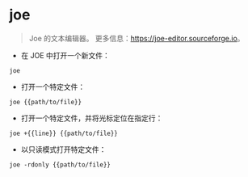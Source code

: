 # joe

> Joe 的文本编辑器。
> 更多信息：<https://joe-editor.sourceforge.io>。

- 在 JOE 中打开一个新文件：

`joe`

- 打开一个特定文件：

`joe {{path/to/file}}`

- 打开一个特定文件，并将光标定位在指定行：

`joe +{{line}} {{path/to/file}}`

- 以只读模式打开特定文件：

`joe -rdonly {{path/to/file}}`